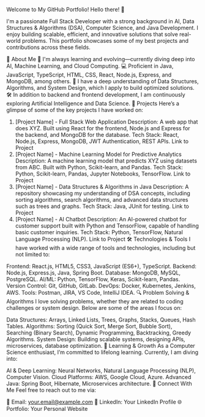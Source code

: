 Welcome to My GitHub Portfolio!
Hello there! 👋

I'm a passionate Full Stack Developer with a strong background in AI, Data Structures & Algorithms (DSA), Computer Science, and Java Development. I enjoy building scalable, efficient, and innovative solutions that solve real-world problems. This portfolio showcases some of my best projects and contributions across these fields.

🚀 About Me
🌱 I'm always learning and evolving—currently diving deep into AI, Machine Learning, and Cloud Computing.
💻 Proficient in Java, JavaScript, TypeScript, HTML, CSS, React, Node.js, Express, and MongoDB, among others.
🧠 I have a deep understanding of Data Structures, Algorithms, and System Design, which I apply to build optimized solutions.
🛠️ In addition to backend and frontend development, I am continuously exploring Artificial Intelligence and Data Science.
📂 Projects
Here’s a glimpse of some of the key projects I have worked on:

1. [Project Name] - Full Stack Web Application
Description: A web app that does XYZ. Built using React for the frontend, Node.js and Express for the backend, and MongoDB for the database.
Tech Stack: React, Node.js, Express, MongoDB, JWT Authentication, REST APIs.
Link to Project
2. [Project Name] - Machine Learning Model for Predictive Analytics
Description: A machine learning model that predicts XYZ using datasets from ABC. Built with Python, Scikit-learn, and Pandas.
Tech Stack: Python, Scikit-learn, Pandas, Jupyter Notebooks, TensorFlow.
Link to Project
3. [Project Name] - Data Structures & Algorithms in Java
Description: A repository showcasing my understanding of DSA concepts, including sorting algorithms, search algorithms, and advanced data structures such as trees and graphs.
Tech Stack: Java, JUnit for testing.
Link to Project
4. [Project Name] - AI Chatbot
Description: An AI-powered chatbot for customer support built with Python and TensorFlow, capable of handling basic customer inquiries.
Tech Stack: Python, TensorFlow, Natural Language Processing (NLP).
Link to Project
🛠️ Technologies & Tools
I have worked with a wide range of tools and technologies, including but not limited to:

Frontend: React.js, HTML5, CSS3, JavaScript (ES6+), TypeScript.
Backend: Node.js, Express.js, Java, Spring Boot.
Database: MongoDB, MySQL, PostgreSQL.
AI/ML: Python, TensorFlow, Keras, Scikit-learn, Pandas.
Version Control: Git, GitHub, GitLab.
DevOps: Docker, Kubernetes, Jenkins, AWS.
Tools: Postman, JIRA, VS Code, IntelliJ IDEA.
🔍 Problem Solving & Algorithms
I love solving problems, whether they are related to coding challenges or system design. Below are some of the areas I focus on:

Data Structures: Arrays, Linked Lists, Trees, Graphs, Stacks, Queues, Hash Tables.
Algorithms: Sorting (Quick Sort, Merge Sort, Bubble Sort), Searching (Binary Search), Dynamic Programming, Backtracking, Greedy Algorithms.
System Design: Building scalable systems, designing APIs, microservices, database optimization.
📖 Learning & Growth
As a Computer Science enthusiast, I’m committed to lifelong learning. Currently, I am diving into:

AI & Deep Learning: Neural Networks, Natural Language Processing (NLP), Computer Vision.
Cloud Platforms: AWS, Google Cloud, Azure.
Advanced Java: Spring Boot, Hibernate, Microservices architecture.
🔗 Connect With Me
Feel free to reach out to me via:

📧 Email: your.email@example.com
💼 LinkedIn: Your LinkedIn Profile
🌐 Portfolio: Your Personal Website
